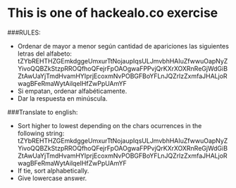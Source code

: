 This is one of hackealo.co exercise
===

###RULES:
- Ordenar de mayor a menor según cantidad de apariciones las siguientes letras del alfabeto:
 tZYbREHTHZGEmkdggeUmxurTtNojaupIqsULJmvbhHAIuZfwwuOapNyZYivoQQBZkStzpRROQfhoQFejrFpOAOgwaFPPvjQrKXrXOXRnReGjWdGiBZtAwUaYjTmdHvamHYIprjEcoxmNvPOBGFBoYFLnJQZrlzZxmfaJHALjoRwagBFeRmaWytAilqeIHfZwPpUAmYF
- Si empatan, ordenar alfabéticamente.
- Dar la respuesta en minúscula.

###Translate to english:
- Sort higher to lowest depending on the chars ocurrences in the following string:
 tZYbREHTHZGEmkdggeUmxurTtNojaupIqsULJmvbhHAIuZfwwuOapNyZYivoQQBZkStzpRROQfhoQFejrFpOAOgwaFPPvjQrKXrXOXRnReGjWdGiBZtAwUaYjTmdHvamHYIprjEcoxmNvPOBGFBoYFLnJQZrlzZxmfaJHALjoRwagBFeRmaWytAilqeIHfZwPpUAmYF
- If tie, sort alphabetically.
- Give lowercase answer.
